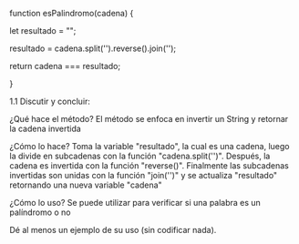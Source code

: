 function esPalindromo(cadena) {

let resultado = "";

resultado = cadena.split('').reverse().join('');

return cadena === resultado;

}

1.1 Discutir y concluir:

¿Qué hace el método?
 El método se enfoca en invertir un String y retornar la cadena invertida

¿Cómo lo hace?
Toma la variable "resultado", la cual es una cadena, luego la divide en subcadenas con la función
"cadena.split('')". Después, la cadena es invertida con la función "reverse()". Finalmente las subcadenas
invertidas son unidas con la función "join('')" y se actualiza "resultado" retornando una nueva variable
"cadena"

¿Cómo lo uso?
Se puede utilizar para verificar si una palabra es un palíndromo o no

Dé al menos un ejemplo de su uso (sin codificar nada).